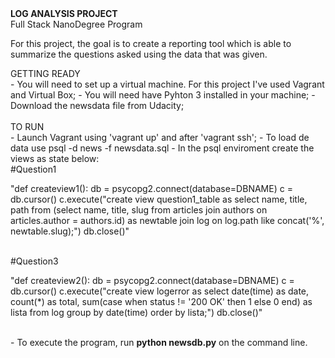 <div><b>LOG ANALYSIS PROJECT</b><br>
Full Stack NanoDegree Program</div>

For this project, the goal is to create a reporting tool which is able to summarize the questions asked using the data that was given.

<div>GETTING READY<br>
- You will need to set up a virtual machine. For this project I've used Vagrant and Virtual Box;
- You will need have Pyhton 3 installed in your machine;
- Download the newsdata file from Udacity;</div>
<br>
<div>TO RUN<br>
- Launch Vagrant using 'vagrant up' and after 'vagrant ssh';
- To load de data use psql -d news -f newsdata.sql
- In the psql enviroment create the views as state below:
<br>
#Question1
<p>"def createview1():
    db = psycopg2.connect(database=DBNAME)
    c = db.cursor()
    c.execute("create view question1_table as select name, title, path from (select name, title, slug from articles join authors on articles.author = authors.id) as newtable join log on log.path like concat('%', newtable.slug);")
    db.close()"
</p><br>
#Question3
<p>"def createview2():
    db = psycopg2.connect(database=DBNAME)
    c = db.cursor()
    c.execute("create view logerror as select date(time) as date, count(*) as total, sum(case when status != '200 OK' then 1 else 0 end) as lista from log group by date(time) order by lista;")
    db.close()"
</p><BR>
        - To execute the program, run <b>python newsdb.py</b> on the command line.
</div>

